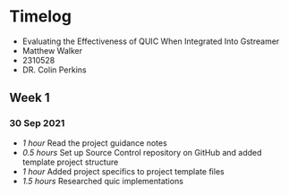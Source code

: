# Timelog

* Evaluating the Effectiveness of QUIC When Integrated Into Gstreamer
* Matthew Walker
* 2310528
* DR. Colin Perkins

## Week 1

### 30 Sep 2021

* *1 hour* Read the project guidance notes
* *0.5 hours* Set up Source Control repository on GitHub and added template project structure
* *1 hour* Added project specifics to project template files
* *1.5 hours* Researched quic implementations

